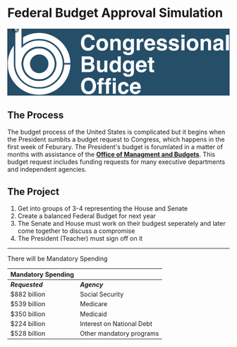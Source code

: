 # Federal Budget Approval Simulation

![Congressional Budget Office ](Images/picture.webp "Congressional Budget Office Image")

## The Process
The budget process of the United States is complicated but it begins when the President sumbits a budget request to Congress, which happens in the first week of Feburary. The President's budget is forumlated in a matter of months with assistance of the [**Office of Managment and Budgets**](https://www.whitehouse.gov/ "Office of Managment and Budgets Link"). This budget request includes funding requests for many executive departments and independent agencies.

## The Project
1. Get into groups of 3-4 representing the House and Senate
1. Create a balanced Federal Budget for next year
1. The Senate and House must work on their budgest seperately and later come together to discuss a compromise
1. The President (Teacher) must sign off on it

----
There will be Mandatory Spending

| Mandatory Spending | &nbsp;
| -----              | ----- |
| ***Requested***    | ***Agency*** | Amount Awarded |
| $882 billion | Social Security |
| $539 billion | Medicare |
| $350 billion | Medicaid |
| $224 billion | Interest on National Debt |
| $528 billion | Other mandatory programs |

